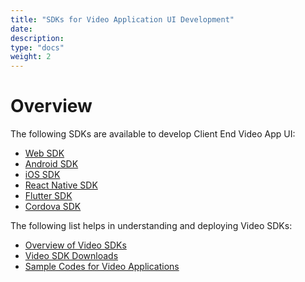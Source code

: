 ```yaml
---
title: "SDKs for Video Application UI Development"
date: 
description:
type: "docs"
weight: 2
---
```

# Overview

The following SDKs are available to develop Client End Video App UI:

- [Web SDK](https://www.enablex.io/developer/video-api/client-api/web-toolkit/)
- [Android SDK](https://www.enablex.io/developer/video-api/client-api/android-toolkit/)
- [iOS SDK](https://www.enablex.io/developer/video-api/client-api/ios-toolkit/)
- [React Native SDK](https://www.enablex.io/developer/video-api/client-api/react-native-toolkit/)
- [Flutter SDK](https://www.enablex.io/developer/video-api/client-api/flutter-toolkit/)
- [Cordova SDK](https://www.enablex.io/developer/video-api/client-api/cordova-toolkit/)

The following list helps in understanding and deploying Video SDKs:
- [Overview of Video SDKs](https://www.enablex.io/developer/video-api/client-api/)
- [Video SDK Downloads](https://www.enablex.io/developer/video/downloads/)
- [Sample Codes for Video Applications](https://www.enablex.io/developer/video/sample-code/)
